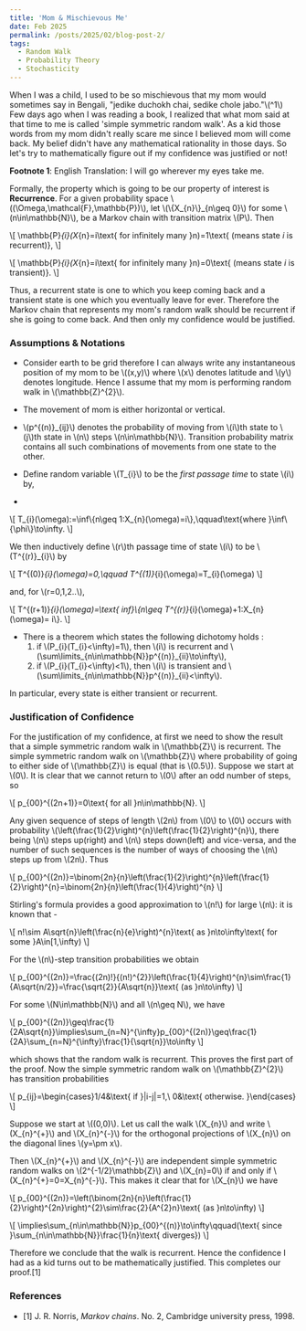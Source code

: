 ```yaml
---
title: 'Mom & Mischievous Me'
date: Feb 2025
permalink: /posts/2025/02/blog-post-2/
tags:
  - Random Walk
  - Probability Theory
  - Stochasticity
---
```


When I was a child, I used to be so mischievous that my mom would sometimes say in Bengali, "jedike duchokh chai, sedike chole jabo."\\(^1\\) Few days ago when I was reading a book, I realized that what mom said at that time to me is called 'simple symmetric random walk'. As a kid those words from my mom didn't really scare me since I believed mom will come back. My belief didn't have any mathematical rationality in those days. So let's try to mathematically figure out if my confidence was justified or not!

**Footnote 1**: English Translation: I will go wherever my eyes take me.

Formally, the property which is going to be our property of interest is **Recurrence**. For a given probability space \\((\Omega,\mathcal{F},\mathbb{P})\\), let \\(\\{X_{n}\\}_{n\geq 0}\\) for some \\(n\in\mathbb{N}\\), be a Markov chain with transition matrix \\(P\\). Then

\\[
\mathbb{P}_{i}(X_{n}=i\text{ for infinitely many }n)=1\text{ (means state $i$ is recurrent)},
\\]

\\[
\mathbb{P}_{i}(X_{n}=i\text{ for infinitely many }n)=0\text{ (means state $i$ is transient)}.
\\]

Thus, a recurrent state is one to which you keep coming back and a transient state is one which you eventually leave for ever. Therefore the Markov chain that represents my mom's random walk should be recurrent if she is going to come back. And then only my confidence would be justified.

### Assumptions & Notations

- Consider earth to be grid therefore I can always write any instantaneous position of my mom to be \\((x,y)\\) where \\(x\\) denotes latitude and \\(y\\) denotes longitude. Hence I assume that my mom is performing random walk in \\(\mathbb{Z}^{2}\\).

- The movement of mom is either horizontal or vertical.

- \\(p^{(n)}_{ij}\\) denotes the probability of moving from \\(i\\)th state to \\(j\\)th state in \\(n\\) steps \\(n\in\mathbb{N}\\). Transition probability matrix contains all such combinations of movements from one state to the other.

- Define random variable \\(T_{i}\\) to be the _first passage time_ to state \\(i\\) by,
- 
\\[
T_{i}(\omega):=\inf\\{n\geq 1:X_{n}(\omega)=i\\},\qquad\text{where }\inf\\{\phi\\}\to\infty.
\\]

We then inductively define \\(r\\)th passage time of state \\(i\\) to be \\(T^{(r)}_{i}\\) by 

\\[
T^{(0)}_{i}(\omega)=0,\qquad T^{(1)}_{i}(\omega)=T_{i}(\omega)
\\]

and, for \\(r=0,1,2..\\),

\\[
T^{(r+1)}_{i}(\omega)=\text{ inf}\\{n\geq T^{(r)}_{i}(\omega)+1:X_{n}(\omega)= i\\}.
\\]

- There is a theorem which states the following dichotomy holds : 
  1. if \\(P_{i}(T_{i}<\infty)=1\\), then \\(i\\) is recurrent and \\(\sum\limits_{n\in\mathbb{N}}p^{(n)}_{ii}\to\infty\\),
  2. if \\(P_{i}(T_{i}<\infty)<1\\), then \\(i\\) is transient and \\(\sum\limits_{n\in\mathbb{N}}p^{(n)}_{ii}<\infty\\).

In particular, every state is either transient or recurrent.

### Justification of Confidence

For the justification of my confidence, at first we need to show the result that a simple symmetric random walk in \\(\mathbb{Z}\\) is recurrent. The simple symmetric random walk on \\(\mathbb{Z}\\) where probability of going to either side of \\(\mathbb{Z}\\) is equal (that is \\(0.5\\)). Suppose we start at \\(0\\). It is clear that we cannot return to \\(0\\) after an odd number of steps, so

\\[
p_{00}^{(2n+1)}=0\text{ for all }n\in\mathbb{N}.
\\]

Any given sequence of steps of length \\(2n\\) from \\(0\\) to \\(0\\) occurs with probability \\(\left(\frac{1}{2}\right)^{n}\left(\frac{1}{2}\right)^{n}\\), there being \\(n\\) steps up(right) and \\(n\\) steps down(left) and vice-versa, and the number of such sequences is the number of ways of choosing the \\(n\\) steps up from \\(2n\\). Thus

\\[
p_{00}^{(2n)}=\binom{2n}{n}\left(\frac{1}{2}\right)^{n}\left(\frac{1}{2}\right)^{n}=\binom{2n}{n}\left(\frac{1}{4}\right)^{n}
\\]

Stirling's formula provides a good approximation to \\(n!\\) for large \\(n\\): it is known that -

\\[
n!\sim A\sqrt{n}\left(\frac{n}{e}\right)^{n}\text{ as }n\to\infty\text{ for some }A\in[1,\infty)
\\]

For the \\(n\\)-step transition probabilities we obtain

\\[
p_{00}^{(2n)}=\frac{(2n)!}{(n!)^{2}}\left(\frac{1}{4}\right)^{n}\sim\frac{1}{A\sqrt{n/2}}=\frac{\sqrt{2}}{A\sqrt{n}}\text{ (as }n\to\infty)
\\]

For some \\(N\in\mathbb{N}\\) and all \\(n\geq N\\), we have

\\[
p_{00}^{(2n)}\geq\frac{1}{2A\sqrt{n}}\implies\sum_{n=N}^{\infty}p_{00}^{(2n)}\geq\frac{1}{2A}\sum_{n=N}^{\infty}\frac{1}{\sqrt{n}}\to\infty
\\]

which shows that the random walk is recurrent. This proves the first part of the proof. Now the simple symmetric random walk on \\(\mathbb{Z}^{2}\\) has transition probabilities

\\[
p_{ij}=\begin{cases}1/4&\text{ if }|i-j|=1,\\ 0&\text{ otherwise. }\end{cases}
\\]

Suppose we start at \\((0,0)\\). Let us call the walk \\(X_{n}\\) and write \\(X_{n}^{+}\\) and \\(X_{n}^{-}\\) for the orthogonal projections of \\(X_{n}\\) on the diagonal lines \\(y=\pm x\\).

Then \\(X_{n}^{+}\\) and \\(X_{n}^{-}\\) are independent simple symmetric random walks on \\(2^{-1/2}\mathbb{Z}\\) and \\(X_{n}=0\\) if and only if \\(X_{n}^{+}=0=X_{n}^{-}\\). This makes it clear that for \\(X_{n}\\) we have

\\[
p_{00}^{(2n)}=\left(\binom{2n}{n}\left(\frac{1}{2}\right)^{2n}\right)^{2}\sim\frac{2}{A^{2}n}\text{ (as }n\to\infty)
\\]

\\[
\implies\sum_{n\in\mathbb{N}}p_{00}^{(n)}\to\infty\qquad(\text{ since }\sum_{n\in\mathbb{N}}\frac{1}{n}\text{ diverges})
\\]

Therefore we conclude that the walk is recurrent. Hence the confidence I had as a kid turns out to be mathematically justified. This completes our proof.[1] 

### References

- [1] J. R. Norris, _Markov chains_. No. 2, Cambridge university press, 1998.

